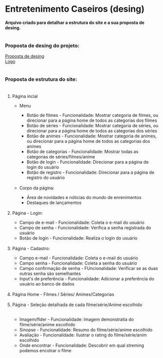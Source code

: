 # Entretenimento Caseiros (desing)
**Arquivo criado para detalhar a estrutura do site e a sua proposta de desing.** <br><br>
### Proposta de desing do projeto:

[Proposta de desing](https://www.figma.com/proto/07aqGOk6RH4HxErjOw9nW1/Entretenimentos-caseiros?node-id=0-1&node-type=canvas&t=qeicDjBBeWl88PqL-0&scaling=min-zoom&content-scaling=fixed&page-id=0%3A1)<br>
[Logo](https://www.canva.com/design/DAGPuShGu-s/H7f4k3evLCfbBlz99stb5w/edit?utm_content=DAGPuShGu-s&utm_campaign=designshare&utm_medium=link2&utm_source=sharebutton)
<br><br>
### Proposta de estrutura do site: <br><br>
<ol>
<li>Página incial</li>
  <ul>
    <li>Menu</li>
      <ul>
        <li>Botão de filmes - Funcionalidade: Mostrar categoria de filmes, ou direcionar para a página home de todos as categorias dos filmes</li>
        <li>Botão de séries - Funcionalidade: Mostrar categoria de séries, ou direcionar para a página home de todos as categorias dos séries</li>
        <li>Botão de animes - Funcionalidade: Mostrar categoria de animes, ou direcionar para a página home de todos as categorias dos animes</li>
        <li>Botão de categorias - Funcionalidade: Mostrar todas as categorias de séries/filmes/anime</li>
        <li>Botão de login - Funcionalidade: Direcionar para a página de login do usuário</li>
        <li>Botão de registro - Funcionalidade: Direcionar para a página de registro do usuário</li>
      </ul><br>
    <li>Corpo da página:</li>
      <ul>
        <li>Área de novidades e nóticias do mundo de enrenimentos</li>
        <li>Destaques de lançamentos</li>
      </ul><br>
  </ul>
  <li>Página - Login:</li>
    <ul>
      <li>Campo de e-mail - Funcionalidade: Coleta o e-mail do usuário</li>
      <li>Campo de senha - Funcionalidade: Verifica a senha registrada do usuário</li>
      <li>Botão de login - Funcionalidade: Realiza o login do usuário</li>
    </ul><br>
  <li>Página - Cadastro:</li>
    <ul>
      <li>Campo e-mail - Funcionalidade: Coleta o e-mail do usuário</li>
      <li>Campo senha - Funcionalidade: Coleta a senha do usuário</li>
      <li>Campo confirmação de senha - FUncionalidade: Verificar se as duas outras senha são semelhantes</li>
      <li>Input's de preferência - Funcionalidade: Adicionar a preferência do usuário ao banco de dados</li>
    </ul><br>
  <li>Página Home - Filmes / Séries/ Animes/Categorias</li>
  <br>
  <li>Página - Seleção detalhada de cada filme/série/Anime escolhido </li><br>
    <ul>
      <li>Imagem/flder - Funcionalidade: Imagem demonstratia do filme/série/anime escolhido</li>
      <li>Sinopse - Funcionalidade: Resumo do filme/série/anime escolhido</li>
      <li>Avaliação - Funcionalidade: Ilustrar o rating do filme/série/anim escolhido</li>
      <li>Onde encontrar - Funcionalidade: Descobrir em qual streming podemos encotrar o filme</li>
    </ul>
</ol>
